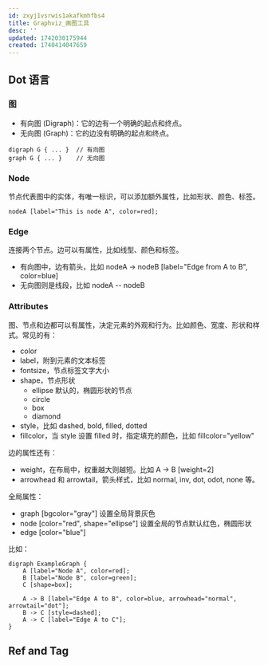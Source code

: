 ```yaml
---
id: zxyj1vsrwis1akafkmhfbs4
title: Graphviz_画图工具
desc: ''
updated: 1742030175944
created: 1740414047659
---
```


## Dot 语言

### 图

- 有向图 (Digraph)：它的边有一个明确的起点和终点。
- 无向图 (Graph)：它的边没有明确的起点和终点。

```
digraph G { ... }  // 有向图
graph G { ... }    // 无向图
```

### Node

节点代表图中的实体，有唯一标识，可以添加额外属性，比如形状、颜色、标签。

```
nodeA [label="This is node A", color=red];
```

### Edge

连接两个节点。边可以有属性，比如线型、颜色和标签。

- 有向图中，边有箭头，比如 nodeA -> nodeB [label="Edge from A to B", color=blue]
- 无向图则是线段，比如 nodeA -- nodeB

### Attributes

图、节点和边都可以有属性，决定元素的外观和行为。比如颜色、宽度、形状和样式。常见的有：
- color
- label，附到元素的文本标签
- fontsize，节点标签文字大小
- shape，节点形状
    - ellipse 默认的，椭圆形状的节点
    - circle 
    - box
    - diamond
- style，比如 dashed, bold, filled, dotted
- fillcolor，当 style 设置 filled 时，指定填充的颜色，比如 fillcolor="yellow"

边的属性还有：
- weight，在布局中，权重越大则越短。比如 A -> B [weight=2]
- arrowhead 和 arrowtail，箭头样式，比如 normal, inv, dot, odot, none 等。

全局属性：
- graph [bgcolor="gray"] 设置全局背景灰色
- node [color="red", shape="ellipse"] 设置全局的节点默认红色，椭圆形状
- edge [color="blue"]

比如：

```graphviz
digraph ExampleGraph {
    A [label="Node A", color=red];
    B [label="Node B", color=green];
    C [shape=box];

    A -> B [label="Edge A to B", color=blue, arrowhead="normal", arrowtail="dot"];
    B -> C [style=dashed];
    A -> C [label="Edge A to C"];
}
```

## Ref and Tag